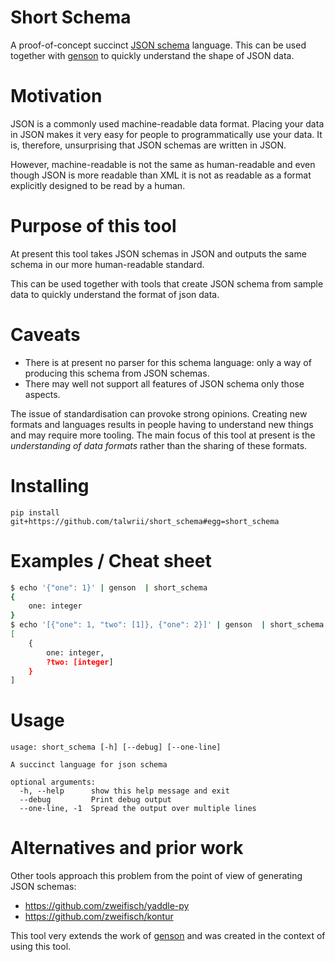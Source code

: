 <!-- This is generated by make-readme.py do not edit -->
# Short Schema

A proof-of-concept succinct [JSON schema](http://json-schema.org/) language. This can be used together with [genson](https://github.com/wolverdude/genson/) to quickly understand the shape of JSON data.

# Motivation

JSON is a commonly used machine-readable data format.
Placing your data in JSON makes it very easy for people to programmatically use your data.
It is, therefore, unsurprising that JSON schemas are written in JSON.

However, machine-readable is not the same as human-readable and even though JSON is more readable than XML it is not as readable as a format explicitly designed to be read by a human.

# Purpose of this tool

At present this tool takes JSON schemas in JSON and outputs the same schema in our more human-readable standard.

This can be used together with tools that create JSON schema from sample data to quickly understand the format of json data.


# Caveats

- There is at present no parser for this schema language: only a way of producing this schema from JSON schemas.
- There may well not support all features of JSON schema only those aspects.

The issue of standardisation can provoke strong opinions. Creating new formats and languages results in people having to understand new things and may require more tooling. The main focus of this tool at present is the *understanding of data formats* rather than the sharing of these formats.

# Installing

```
pip install git+https://github.com/talwrii/short_schema#egg=short_schema
```

# Examples / Cheat sheet

```bash
$ echo '{"one": 1}' | genson  | short_schema
{
    one: integer
}
$ echo '[{"one": 1, "two": [1]}, {"one": 2}]' | genson  | short_schema
[
    {
        one: integer,
        ?two: [integer]
    }
]

```

# Usage

```
usage: short_schema [-h] [--debug] [--one-line]

A succinct language for json schema

optional arguments:
  -h, --help      show this help message and exit
  --debug         Print debug output
  --one-line, -1  Spread the output over multiple lines

```

# Alternatives and prior work

Other tools approach this problem from the point of view of generating JSON schemas:

 * https://github.com/zweifisch/yaddle-py
 * https://github.com/zweifisch/kontur

This tool very extends the work of [genson](https://github.com/wolverdude/genson/) and was created in the context of using this tool.

